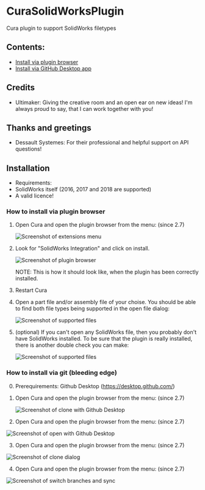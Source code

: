 # CuraSolidWorksPlugin
Cura plugin to support SolidWorks filetypes 

## Contents:
- [Install via plugin browser](#how-to-install-via-plugin-browser)
- [Install via GitHub Desktop app](#how-to-install-via-git-bleeding-edge)

## Credits
- Ultimaker: Giving the creative room and an open ear on new ideas! I'm always proud to say, that I can work together with you!

## Thanks and greetings
- Dessault Systemes: For their professional and helpful support on API questions!

## Installation
* Requirements:
 * SolidWorks itself (2016, 2017 and 2018 are supported)
 * A valid licence!

### How to install via plugin browser

 1. Open Cura and open the plugin browser from the menu: (since 2.7)
    
    ![Screenshot of extensions menu](https://github.com/thopiekar/CuraDassaultSystemesPlugins/blob/doc/PluginBrowserInstallation/OpenPluginBrowser.png?raw=true)
    
 2. Look for "SolidWorks Integration" and click on install.
    
    ![Screenshot of plugin browser](https://github.com/thopiekar/CuraDassaultSystemesPlugins/blob/doc/PluginBrowserInstallation/ChoosePluginInTheBrowser.png?raw=true)
    
    NOTE: This is how it should look like, when the plugin has been correctly installed.
    
 3. Restart Cura
 
 4. Open a part file and/or assembly file of your choise. You should be able to find both file types being supported in the open file dialog:
 
    ![Screenshot of supported files](https://github.com/thopiekar/CuraDassaultSystemesPlugins/blob/doc/PluginBrowserInstallation/OpenFileDialogSupportedFiles.png?raw=true)
    
 5. (optional) If you can't open any SolidWorks file, then you probably don't have SolidWorks installed. To be sure that the plugin is really installed, there is another double check you can make:
 
    ![Screenshot of supported files](https://github.com/thopiekar/CuraDassaultSystemesPlugins/blob/doc/PluginBrowserInstallation/PreferencesListOfPlugins.png?raw=true)
 
 ### How to install via git (bleeding edge)
 
 0. Prerequirements: Github Desktop (https://desktop.github.com/)
 
 1. Open Cura and open the plugin browser from the menu: (since 2.7)
    
    ![Screenshot of clone with Github Desktop](https://github.com/thopiekar/CuraDassaultSystemesPlugins/blob/doc/GitHubDesktopInstall/ManualInstall_CloneWithDesktopApp.png?raw=true)
   
 2. Open Cura and open the plugin browser from the menu: (since 2.7)
    
   ![Screenshot of open with Github Desktop](https://github.com/thopiekar/CuraDassaultSystemesPlugins/blob/doc/GitHubDesktopInstall/ManualInstall_ChromeOpenWithDesktopApp.png?raw=true)

 3. Open Cura and open the plugin browser from the menu: (since 2.7)

![Screenshot of clone dialog](https://github.com/thopiekar/CuraDassaultSystemesPlugins/blob/doc/GitHubDesktopInstall/ManualInstall_CloneToPath.png?raw=true)

 4. Open Cura and open the plugin browser from the menu: (since 2.7)

![Screenshot of switch branches and sync](https://github.com/thopiekar/CuraDassaultSystemesPlugins/blob/doc/GitHubDesktopInstall/ManualInstall_SwitchBranchesAndUpdate.png?raw=true)
